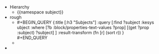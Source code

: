 - Hierarchy
	- {{namespace subject}}
- rough
	- #+BEGIN_QUERY
	  {:title [:h3 "Subjects"]
	   :query [:find ?subject
	    :kesys ubject
	    :where
	     [?b :block/properties-text-values ?prop]
	     [(get ?prop :subject) ?subject]
	   ]
	   :result-transform (fn [r] (sort r))
	  }
	  #+END_QUERY
	-
-